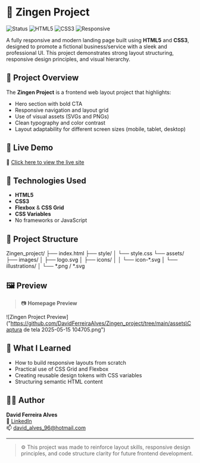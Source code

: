 # 🚀 Zingen Project

![Status](https://img.shields.io/badge/status-online-brightgreen?style=flat-square)
![HTML5](https://img.shields.io/badge/HTML5-%23E34F26.svg?&style=flat-square&logo=html5&logoColor=white)
![CSS3](https://img.shields.io/badge/CSS3-%231572B6.svg?&style=flat-square&logo=css3&logoColor=white)
![Responsive](https://img.shields.io/badge/Responsive%20Design-%231572B6?style=flat-square&logo=web)

A fully responsive and modern landing page built using **HTML5** and **CSS3**, designed to promote a fictional business/service with a sleek and professional UI. This project demonstrates strong layout structuring, responsive design principles, and visual hierarchy.

## 📌 Project Overview

The **Zingen Project** is a frontend web layout project that highlights:

- Hero section with bold CTA
- Responsive navigation and layout grid
- Use of visual assets (SVGs and PNGs)
- Clean typography and color contrast
- Layout adaptability for different screen sizes (mobile, tablet, desktop)

## 🔗 Live Demo

📲 [Click here to view the live site](https://davidferreiraalves.github.io/Zingen_project/)

## 🧰 Technologies Used

- **HTML5**  
- **CSS3**  
- **Flexbox** & **CSS Grid**
- **CSS Variables**
- No frameworks or JavaScript

## 📁 Project Structure

Zingen_project/
├── index.html
├── style/
│ └── style.css
└── assets/
├── images/
│ ├── logo.svg
│ ├── icons/
│ │ └── icon-*.svg
│ └── illustrations/
│ └── *.png / *.svg


## 🖼️ Preview

> 📷 **Homepage Preview**

![Zingen Project Preview]("https://github.com/DavidFerreiraAlves/Zingen_project/tree/main/assets\Captura de tela 2025-05-15 104705.png") <!-- Troque pela URL real da sua imagem -->

## 💼 What I Learned

- How to build responsive layouts from scratch
- Practical use of CSS Grid and Flexbox
- Creating reusable design tokens with CSS variables
- Structuring semantic HTML content

## 🙋‍♂️ Author

**David Ferreira Alves**  
💼 [LinkedIn](https://www.linkedin.com/in/david-ferreira-alves-4721aa344/)  
📫 david_alves_96@hotmail.com

---

> ⚙️ This project was made to reinforce layout skills, responsive design principles, and code structure clarity for future frontend development.

 
